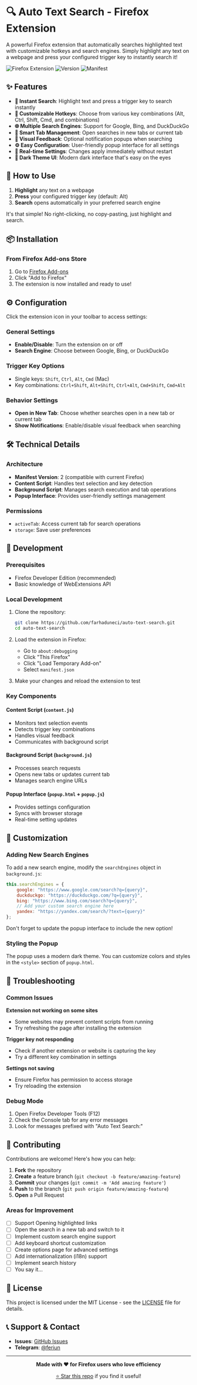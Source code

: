 # 🔍 Auto Text Search - Firefox Extension

A powerful Firefox extension that automatically searches highlighted text with customizable hotkeys and search engines. Simply highlight any text on a webpage and press your configured trigger key to instantly search it!

![Firefox Extension](https://img.shields.io/badge/Firefox-Extension-orange?logo=firefox&logoColor=white)
![Version](https://img.shields.io/badge/version-1.0.0-blue)
![Manifest](https://img.shields.io/badge/manifest-v2-green)

## ✨ Features

- **🎯 Instant Search**: Highlight text and press a trigger key to search instantly
- **🔧 Customizable Hotkeys**: Choose from various key combinations (Alt, Ctrl, Shift, Cmd, and combinations)
- **🌐 Multiple Search Engines**: Support for Google, Bing, and DuckDuckGo
- **📱 Smart Tab Management**: Open searches in new tabs or current tab
- **💬 Visual Feedback**: Optional notification popups when searching
- **⚙️ Easy Configuration**: User-friendly popup interface for all settings
- **🔄 Real-time Settings**: Changes apply immediately without restart
- **🌙 Dark Theme UI**: Modern dark interface that's easy on the eyes

## 🚀 How to Use

1. **Highlight** any text on a webpage
2. **Press** your configured trigger key (default: Alt)
3. **Search** opens automatically in your preferred search engine

It's that simple! No right-clicking, no copy-pasting, just highlight and search.

## 📦 Installation

### From Firefox Add-ons Store

1. Go to [Firefox Add-ons](https://addons.mozilla.org/en-US/firefox/addon/auto-text-search/)
2. Click "Add to Firefox"
3. The extension is now installed and ready to use!

## ⚙️ Configuration

Click the extension icon in your toolbar to access settings:

### General Settings
- **Enable/Disable**: Turn the extension on or off
- **Search Engine**: Choose between Google, Bing, or DuckDuckGo

### Trigger Key Options
- Single keys: `Shift`, `Ctrl`, `Alt`, `Cmd` (Mac)
- Key combinations: `Ctrl+Shift`, `Alt+Shift`, `Ctrl+Alt`, `Cmd+Shift`, `Cmd+Alt`

### Behavior Settings
- **Open in New Tab**: Choose whether searches open in a new tab or current tab
- **Show Notifications**: Enable/disable visual feedback when searching

## 🛠️ Technical Details

### Architecture
- **Manifest Version**: 2 (compatible with current Firefox)
- **Content Script**: Handles text selection and key detection
- **Background Script**: Manages search execution and tab operations
- **Popup Interface**: Provides user-friendly settings management

### Permissions
- `activeTab`: Access current tab for search operations
- `storage`: Save user preferences

## 🔧 Development

### Prerequisites
- Firefox Developer Edition (recommended)
- Basic knowledge of WebExtensions API

### Local Development
1. Clone the repository:
   ```bash
   git clone https://github.com/farhaduneci/auto-text-search.git
   cd auto-text-search
   ```

2. Load the extension in Firefox:
   - Go to `about:debugging`
   - Click "This Firefox"
   - Click "Load Temporary Add-on"
   - Select `manifest.json`

3. Make your changes and reload the extension to test

### Key Components

#### Content Script (`content.js`)
- Monitors text selection events
- Detects trigger key combinations
- Handles visual feedback
- Communicates with background script

#### Background Script (`background.js`)
- Processes search requests
- Opens new tabs or updates current tab
- Manages search engine URLs

#### Popup Interface (`popup.html` + `popup.js`)
- Provides settings configuration
- Syncs with browser storage
- Real-time setting updates

## 🎨 Customization

### Adding New Search Engines
To add a new search engine, modify the `searchEngines` object in `background.js`:

```javascript
this.searchEngines = {
    google: "https://www.google.com/search?q={query}",
    duckduckgo: "https://duckduckgo.com/?q={query}",
    bing: "https://www.bing.com/search?q={query}",
    // Add your custom search engine here
    yandex: "https://yandex.com/search/?text={query}"
};
```

Don't forget to update the popup interface to include the new option!

### Styling the Popup
The popup uses a modern dark theme. You can customize colors and styles in the `<style>` section of `popup.html`.

## 🐛 Troubleshooting

### Common Issues

**Extension not working on some sites**
- Some websites may prevent content scripts from running
- Try refreshing the page after installing the extension

**Trigger key not responding**
- Check if another extension or website is capturing the key
- Try a different key combination in settings

**Settings not saving**
- Ensure Firefox has permission to access storage
- Try reloading the extension

### Debug Mode
1. Open Firefox Developer Tools (F12)
2. Check the Console tab for any error messages
3. Look for messages prefixed with "Auto Text Search:"

## 🤝 Contributing

Contributions are welcome! Here's how you can help:

1. **Fork** the repository
2. **Create** a feature branch (`git checkout -b feature/amazing-feature`)
3. **Commit** your changes (`git commit -m 'Add amazing feature'`)
4. **Push** to the branch (`git push origin feature/amazing-feature`)
5. **Open** a Pull Request

### Areas for Improvement
- [ ] Support Opening highlighted links
- [ ] Open the search in a new tab and switch to it
- [ ] Implement custom search engine support
- [ ] Add keyboard shortcut customization
- [ ] Create options page for advanced settings
- [ ] Add internationalization (i18n) support
- [ ] Implement search history
- [ ] You say it...

## 📄 License

This project is licensed under the MIT License - see the [LICENSE](LICENSE) file for details.

## 📞 Support & Contact

- **Issues**: [GitHub Issues](https://github.com/farhaduneci/auto-text-search/issues)
- **Telegram**: [@feriun](https://feriun.t.me)

---

<div align="center">

**Made with ❤️ for Firefox users who love efficiency**

[⭐ Star this repo](https://github.com/farhaduneci/auto-text-search) if you find it useful!

</div>
